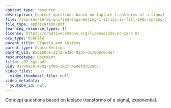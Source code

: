 ```yaml
---
content_type: resource
description: Concept questions based on laplace transforms of a signal, exponential.
file: /courses/16-01-unified-engineering-i-ii-iii-iv-fall-2005-spring-2006/013909c04702af001e27aa9efd7629bc_s07_cgs.pdf
file_type: application/pdf
learning_resource_types: []
license: https://creativecommons.org/licenses/by-nc-sa/4.0/
ocw_type: OCWFile
parent_title: Signals and Systems
parent_type: CourseSection
parent_uid: 85c1b0de-227d-e38d-9a55-dc7008c03de7
resourcetype: Document
title: s07_cgs.pdf
uid: 013909c0-4702-af00-1e27-aa9efd7629bc
video_files:
  video_thumbnail_file: null
video_metadata:
  youtube_id: null
---
```

Concept questions based on laplace transforms of a signal, exponential.